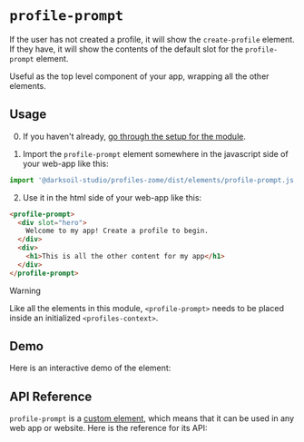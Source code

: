 # `profile-prompt`

If the user has not created a profile, it will show the `create-profile` element. If they have, it will show the contents of the default slot for the `profile-prompt` element.

Useful as the top level component of your app, wrapping all the other elements.


## Usage

0. If you haven't already, [go through the setup for the module](/setup).

1. Import the `profile-prompt` element somewhere in the javascript side of your web-app like this:

```js
import '@darksoil-studio/profiles-zome/dist/elements/profile-prompt.js'
```

2. Use it in the html side of your web-app like this:

```html
<profile-prompt>
  <div slot="hero">
    Welcome to my app! Create a profile to begin.
  </div>
  <div>
    <h1>This is all the other content for my app</h1>
  </div>
</profile-prompt>
```

> [!WARNING]
> Like all the elements in this module, `<profile-prompt>` needs to be placed inside an initialized `<profiles-context>`.

## Demo

Here is an interactive demo of the element:

<element-demo>
</element-demo>

<script setup>
import { onMounted } from 'vue'
import {
  ProfilesZomeMock,
  demoProfiles,
} from "@darksoil-studio/profiles-zome/dist/mocks.js";
import { ProfilesStore, ProfilesClient } from "@darksoil-studio/profiles-zome";
import { decodeHashFromBase64 } from '@holochain/client';
import { render, html } from 'lit';

onMounted(async () => {
  // Elements need to be imported on the client side, not the SSR side
  // Reference: https://vitepress.dev/guide/ssr-compat#importing-in-mounted-hook
  await import('@api-viewer/docs/lib/api-docs.js');
  await import('@api-viewer/demo/lib/api-demo.js');
  await import('@darksoil-studio/profiles-zome/dist/elements/profiles-context.js');
  await import('@darksoil-studio/profiles-zome/dist/elements/profile-prompt.js');

  demoProfiles().then(profiles => {
    const mock = new ProfilesZomeMock(
      profiles,
      decodeHashFromBase64("uhCAk8OKb2hznzG023xxh_vR3Q7Y4IEOAo4B0QN7ZhbGYeww")
    );
    
    render(html`
  <profiles-context .store=${new ProfilesStore(new ProfilesClient(mock, "lobby"))}>
    <api-demo src="custom-elements.json" only="profile-prompt" exclude-knobs="store">
      <template data-element="profile-prompt" data-target="slot">
        <div slot="hero">Welcome to my app! Create a profile to begin.</div>
        <div>This is where the content for the application should go.</div>
      </template>
    </api-demo>
  </profiles-context>
  `, document.querySelector('element-demo'))
  })

})

</script>

## API Reference

`profile-prompt` is a [custom element](https://web.dev/articles/custom-elements-v1), which means that it can be used in any web app or website. Here is the reference for its API:

<api-docs src="custom-elements.json" only="profile-prompt">
</api-docs>
